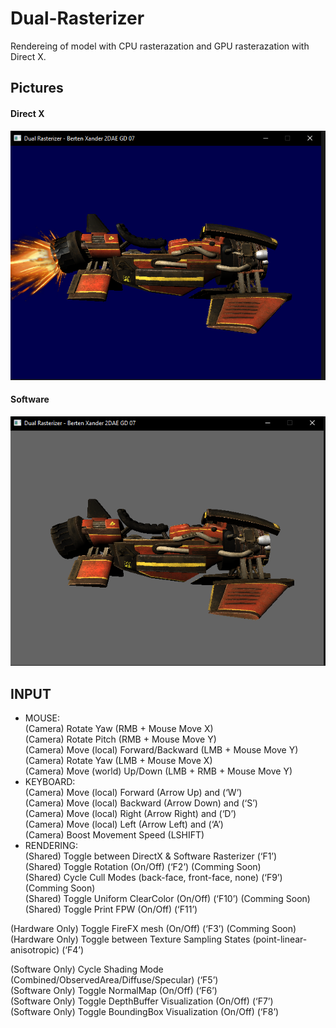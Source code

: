 # Dual-Rasterizer

Rendereing of  model with CPU rasterazation and GPU rasterazation with Direct X.

## Pictures
#### Direct X
![Image](/DualRasterizer_DirectX.PNG)
#### Software
![Image](/DualRasterizer_Software.PNG)

## INPUT
- MOUSE: <br>
(Camera) Rotate Yaw (RMB + Mouse Move X) <br>
(Camera) Rotate Pitch (RMB + Mouse Move Y) <br>
(Camera) Move (local) Forward/Backward (LMB + Mouse Move Y) <br>
(Camera) Rotate Yaw (LMB + Mouse Move X) <br>
(Camera) Move (world) Up/Down (LMB + RMB + Mouse Move Y) <br>
- KEYBOARD: <br>
(Camera) Move (local) Forward (Arrow Up) and (‘W’) <br>
(Camera) Move (local) Backward (Arrow Down) and (‘S’) <br>
(Camera) Move (local) Right (Arrow Right) and (‘D’) <br>
(Camera) Move (local) Left (Arrow Left) and (‘A’) <br>
(Camera) Boost Movement Speed (LSHIFT) <br>
- RENDERING:<br>
(Shared) Toggle between DirectX & Software Rasterizer (‘F1’) <br>
(Shared) Toggle Rotation (On/Off) (‘F2’) (Comming Soon)<br>
(Shared) Cycle Cull Modes (back-face, front-face, none) (‘F9’) (Comming Soon)<br>
(Shared) Toggle Uniform ClearColor (On/Off) (‘F10’) (Comming Soon)<br>
(Shared) Toggle Print FPW (On/Off) (‘F11’) <br>
 
(Hardware Only) Toggle FireFX mesh (On/Off) (‘F3’) (Comming Soon)<br>
(Hardware Only) Toggle between Texture Sampling States (point-linear-anisotropic) (‘F4’) <br>
 
(Software Only) Cycle Shading Mode (Combined/ObservedArea/Diffuse/Specular) (‘F5’) <br>
(Software Only) Toggle NormalMap (On/Off) (‘F6’) <br>
(Software Only) Toggle DepthBuffer Visualization (On/Off) (‘F7’) <br>
(Software Only) Toggle BoundingBox Visualization (On/Off) (‘F8’) <br>
